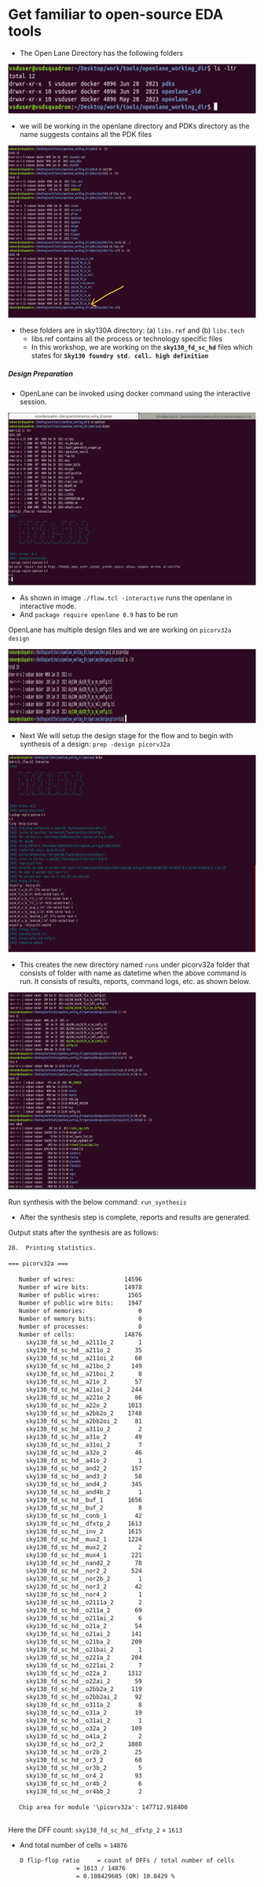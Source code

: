 # Get familiar to open-source EDA tools

- The Open Lane Directory has the following folders
<p align="center">
  <img width="600" height="100" src="../images/13.png">
</p>

- we will be working in the openlane directory and PDKs directory as the name suggests contains all the PDK files
<p align="center">
  <img width="800" height="350" src="../images/14.png">
</p>

- these folders are in sky130A directory: (a) `libs.ref` and (b) `libs.tech`
	- libs.ref contains all the process or technology specific files
	- In this workshop, we are working on the **`sky130_fd_sc_hd`** files which states for **`Sky130 foundry std. cell. high definition `**


##### Design Preparation

- OpenLane can be invoked using docker command using the interactive session.

<p align="center">
  <img width="800" height="350" src="../images/15.png">
</p>

- As shown in image `./flow.tcl -interactive` runs the openlane in interactive mode.
- And `package require openlane 0.9` has to be run

OpenLane has multiple design files and we are  working on `picorv32a design`

<p align="center">
  <img width="850" height="150" src="../images/16.png">
</p>

- Next We will setup the design stage for the flow and to begin with synthesis of a design:
  `prep -design picorv32a`
<p align="center">
  <img width="1000" height="400" src="../images/17.png">
</p>

- This creates the new directory named `runs` under picorv32a folder that consists of folder with name as datetime when the above command is run. It consists of results, reports, command logs, etc. as shown below.

<p align="center">
  <img width="1000" height="400" src="../images/18.png">
</p>

Run synthesis with the below command:
`run_synthesis`

- After the synthesis step is complete, reports and results are generated.

Output stats after the synthesis are as follows:
```shell
28.  Printing statistics.

=== picorv32a ===

   Number of wires:              14596
   Number of wire bits:          14978
   Number of public wires:        1565
   Number of public wire bits:    1947
   Number of memories:               0
   Number of memory bits:            0
   Number of processes:              0
   Number of cells:              14876
     sky130_fd_sc_hd__a2111o_2       1
     sky130_fd_sc_hd__a211o_2       35
     sky130_fd_sc_hd__a211oi_2      60
     sky130_fd_sc_hd__a21bo_2      149
     sky130_fd_sc_hd__a21boi_2       8
     sky130_fd_sc_hd__a21o_2        57
     sky130_fd_sc_hd__a21oi_2      244
     sky130_fd_sc_hd__a221o_2       86
     sky130_fd_sc_hd__a22o_2      1013
     sky130_fd_sc_hd__a2bb2o_2    1748
     sky130_fd_sc_hd__a2bb2oi_2     81
     sky130_fd_sc_hd__a311o_2        2
     sky130_fd_sc_hd__a31o_2        49
     sky130_fd_sc_hd__a31oi_2        7
     sky130_fd_sc_hd__a32o_2        46
     sky130_fd_sc_hd__a41o_2         1
     sky130_fd_sc_hd__and2_2       157
     sky130_fd_sc_hd__and3_2        58
     sky130_fd_sc_hd__and4_2       345
     sky130_fd_sc_hd__and4b_2        1
     sky130_fd_sc_hd__buf_1       1656
     sky130_fd_sc_hd__buf_2          8
     sky130_fd_sc_hd__conb_1        42
     sky130_fd_sc_hd__dfxtp_2     1613
     sky130_fd_sc_hd__inv_2       1615
     sky130_fd_sc_hd__mux2_1      1224
     sky130_fd_sc_hd__mux2_2         2
     sky130_fd_sc_hd__mux4_1       221
     sky130_fd_sc_hd__nand2_2       78
     sky130_fd_sc_hd__nor2_2       524
     sky130_fd_sc_hd__nor2b_2        1
     sky130_fd_sc_hd__nor3_2        42
     sky130_fd_sc_hd__nor4_2         1
     sky130_fd_sc_hd__o2111a_2       2
     sky130_fd_sc_hd__o211a_2       69
     sky130_fd_sc_hd__o211ai_2       6
     sky130_fd_sc_hd__o21a_2        54
     sky130_fd_sc_hd__o21ai_2      141
     sky130_fd_sc_hd__o21ba_2      209
     sky130_fd_sc_hd__o21bai_2       1
     sky130_fd_sc_hd__o221a_2      204
     sky130_fd_sc_hd__o221ai_2       7
     sky130_fd_sc_hd__o22a_2      1312
     sky130_fd_sc_hd__o22ai_2       59
     sky130_fd_sc_hd__o2bb2a_2     119
     sky130_fd_sc_hd__o2bb2ai_2     92
     sky130_fd_sc_hd__o311a_2        8
     sky130_fd_sc_hd__o31a_2        19
     sky130_fd_sc_hd__o31ai_2        1
     sky130_fd_sc_hd__o32a_2       109
     sky130_fd_sc_hd__o41a_2         2
     sky130_fd_sc_hd__or2_2       1088
     sky130_fd_sc_hd__or2b_2        25
     sky130_fd_sc_hd__or3_2         68
     sky130_fd_sc_hd__or3b_2         5
     sky130_fd_sc_hd__or4_2         93
     sky130_fd_sc_hd__or4b_2         6
     sky130_fd_sc_hd__or4bb_2        2

   Chip area for module '\picorv32a': 147712.918400
 

```

Here the DFF count:  `sky130_fd_sc_hd__dfxtp_2` = `1613`

- And total number of cells = `14876`

    ```
  D flip-flop ratio 	= count of DFFs / total number of cells
  					= 1613 / 14876
  					= 0.108429685 (OR) 10.8429 %
    ``` 
